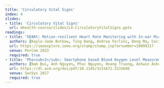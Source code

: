 ```yaml
---
title: 'Circulatory Vital Signs'
index: 4
slides:
- title: 'Circulatory Vital Signs'
  url: mhealth-course/slides/L4-CirculatoryVitalSigns.pptx
readings:
- title: 'hEARt: Motion-resilient Heart Rate Monitoring with In-ear Microphones'
  authors: [Kayla-Jade Butkow, Ting Dang, Andrea Ferlini, Dong Ma, Cecilia Mascolo]
  url: https://ieeexplore.ieee.org/stamp/stamp.jsp?arnumber=10099317
  venue: PerCom 2023
  required: true
- title: 'Pho<sub>2</sub>: Smartphone based Blood Oxygen Level Measurement Systems using Near-IR and Red Wave-guided Light'
  authors: [Nam Bui, Anh Nguyen, Phuc Nguyen, Hoang Truong, Ashwin Ashok, Thang Dinh, Robin Deterding, Tam Vu]
  url: https://dl.acm.org/doi/pdf/10.1145/3131672.3131696
  venue: SenSys 2017
  required: true
---
```

